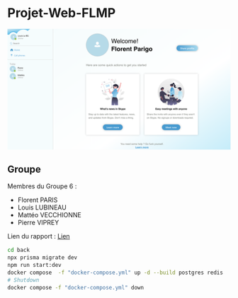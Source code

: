 # Projet-Web-FLMP

<img src="./assets/screen.png" />

## Groupe

Membres du Groupe 6 :

- Florent PARIS
- Louis LUBINEAU
- Mattéo VECCHIONNE
- Pierre VIPREY

Lien du rapport : [Lien](study.md)

```sh
cd back
npx prisma migrate dev
npm run start:dev
docker compose  -f "docker-compose.yml" up -d --build postgres redis
# Shutdown
docker compose -f "docker-compose.yml" down
```
